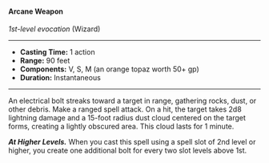 #### Arcane Weapon
*1st-level evocation* (Wizard)
___
- **Casting Time:** 1 action
- **Range:** 90 feet
- **Components:** V, S, M (an orange topaz worth 50+ gp)
- **Duration:** Instantaneous
---
An electrical bolt streaks toward a target in range, gathering rocks, dust, or other debris. Make a ranged spell attack. On a hit, the target takes 2d8 lightning damage and a 15-foot radius dust cloud centered on the target forms, creating a lightly obscured area. This cloud lasts for 1 minute.

***At Higher Levels.*** When you cast this spell using a spell slot of 2nd level or higher, you create one additional bolt for every two slot levels above 1st.

